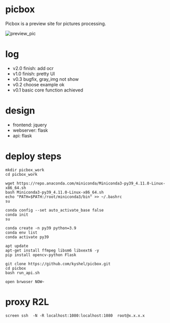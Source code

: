 # picbox
Picbox is a preview site for pictures processing.

 ![preview_pic](https://user-images.githubusercontent.com/11898075/162750212-a90e431d-9a78-4429-801f-8f6c95ebafd2.png)

# log
- v2.0 finish: add ocr 
- v1.0 finish: pretty UI
- v0.3 bugfix, gray_img not show
- v0.2 choose example ok 
- v0.1 basic core function achieved

# design
- frontend: jquery
- webserver: flask
- api: flask


# deploy steps
```
mkdir picbox_work 
cd picbox_work

wget https://repo.anaconda.com/miniconda/Miniconda3-py39_4.11.0-Linux-x86_64.sh 
bash Miniconda3-py39_4.11.0-Linux-x86_64.sh 
echo "PATH=$PATH:/root/miniconda3/bin" >> ~/.bashrc
su

conda config --set auto_activate_base false
conda init
su

conda create -n py39 python=3.9
conda env list
conda activate py39

apt update
apt-get install ffmpeg libsm6 libxext6 -y
pip install opencv-python Flask

git clone https://github.com/kyshel/picbox.git
cd picbox
bash run_api.sh

open brwoser NOW~
```



# proxy R2L
```
screen ssh  -N -R localhost:1080:localhost:1080  root@x.x.x.x
```